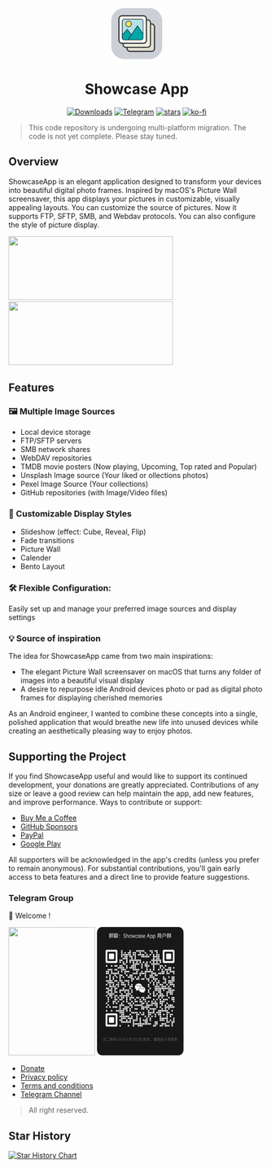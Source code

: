<p align="center">
  <img src="./docs/Showcase.png" alt="Showcase" width="100" height="100"/>
</p>
<h1 align="center">Showcase App</h1>
<p align="center">
  <a href="https://github.com/mrjoechen/ShowcaseApp/releases/latest"><img src="https://img.shields.io/github/downloads/mrjoechen/ShowcaseApp/total?style=flat" alt="Downloads"></a>
  <a href="https://t.me/showcase_app_release"><img src="https://img.shields.io/badge/showcase-telegram-blue?style=flat&logo=telegram" alt="Telegram"></a>
  <a href="https://github.com/mrjoechen/ShowcaseApp/stargazers"><img src="https://img.shields.io/github/stars/mrjoechen/ShowcaseApp" alt="stars"></a>
  <a href="https://ko-fi.com/joechen"><img src="https://img.shields.io/badge/ko--fi-Buy_me_a_coffee-ff5f5f?logo=ko-fi&style=for-the-badgeKo-fi" alt="ko-fi"></a>
</p>


> This code repository is undergoing multi-platform migration. The code is not yet complete. Please stay tuned.

## Overview

ShowcaseApp is an elegant application designed to transform your devices into beautiful digital photo frames. Inspired by macOS's Picture Wall screensaver, this app displays your pictures in customizable, visually appealing layouts. You can customize the source of pictures. Now it supports FTP, SFTP, SMB, and Webdav protocols. You can also configure the style of picture display.

[<img src="/docs/images/google-play-badge.png" width="323" height="125" />](https://play.google.com/store/apps/details?id=com.alpha.showcase) [<img src="/docs/images//github-badge.png" width="323" height="125" />](https://github.com/mrjoechen/ShowcaseApp/releases/latest)



## Features

### 🖼 Multiple Image Sources

- Local device storage
- FTP/SFTP servers
- SMB network shares
- WebDAV repositories
- TMDB movie posters (Now playing, Upcoming, Top rated and Popular)
- Unsplash Image source (Your liked or ollections photos)
- Pexel Image Source (Your collections)
- GitHub repositories (with Image/Video files)

### 🎨 Customizable Display Styles

- Slideshow (effect: Cube, Reveal, Flip)
- Fade transitions
- Picture Wall
- Calender
- Bento Layout

### 🛠️ Flexible Configuration: 

Easily set up and manage your preferred image sources and display settings

### 💡 Source of inspiration
The idea for ShowcaseApp came from two main inspirations:

- The elegant Picture Wall screensaver on macOS that turns any folder of images into a beautiful visual display
- A desire to repurpose idle Android devices photo or pad as digital photo frames for displaying cherished memories

As an Android engineer, I wanted to combine these concepts into a single, polished application that would breathe new life into unused devices while creating an aesthetically pleasing way to enjoy photos.

## Supporting the Project
If you find ShowcaseApp useful and would like to support its continued development, your donations are greatly appreciated. Contributions of any size or leave a good review can help maintain the app, add new features, and improve performance.
Ways to contribute or support:

- [Buy Me a Coffee](https://ko-fi.com/joechen)
- [GitHub Sponsors](https://github.com/sponsors/mrjoechen)
- [PayPal](https://www.paypal.me/chenqiao1104)
- [Google Play](https://play.google.com/store/apps/details?id=com.alpha.showcase)

All supporters will be acknowledged in the app's credits (unless you prefer to remain anonymous). For substantial contributions, you'll gain early access to beta features and a direct line to provide feature suggestions.

### Telegram Group
👋 Welcome !

[<img src="/docs/images/showcase_telegram_group.png" width="170" height="252" />](https://t.me/showcase_app_group)
[<img src="/resource/showcase_wechat_group.jpg" width="170" height="252" />](https://raw.githubusercontent.com/mrjoechen/ShowcaseApp/main/resource/showcase_wechat_group.jpg)

- [Donate](https://mrjoechen.github.io/ShowcaseApp/donate)
- [Privacy policy](https://mrjoechen.github.io/ShowcaseApp/privacypolicy)
- [Terms and conditions](https://mrjoechen.github.io/ShowcaseApp/termsconditions)
- [Telegram Channel](https://t.me/showcase_app_release)

> All right reserved.

## Star History

[![Star History Chart](https://api.star-history.com/svg?repos=mrjoechen/ShowcaseApp&type=Date)](https://star-history.com/#mrjoechen/ShowcaseApp&Date)
